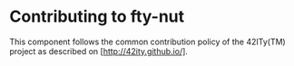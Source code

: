 # Contributing to fty-nut

This component follows the common contribution policy of the 42ITy(TM) project
as described on [http://42ity.github.io/].

